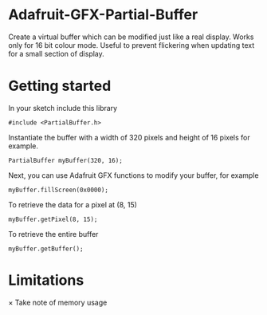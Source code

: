 # Adafruit-GFX-Partial-Buffer
Create a virtual buffer which can be modified just like a real display. Works only for 16 bit colour mode. Useful to prevent flickering when updating text for a small section of display.
# Getting started
In your sketch include this library

`#include <PartialBuffer.h>`

Instantiate the buffer with a width of 320 pixels and height of 16 pixels for example.

`PartialBuffer myBuffer(320, 16);`

Next, you can use Adafruit GFX functions to modify your buffer, for example

`myBuffer.fillScreen(0x0000);`

To retrieve the data for a pixel at (8, 15)

`myBuffer.getPixel(8, 15);`

To retrieve the entire buffer

`myBuffer.getBuffer();`

# Limitations
× Take note of memory usage
